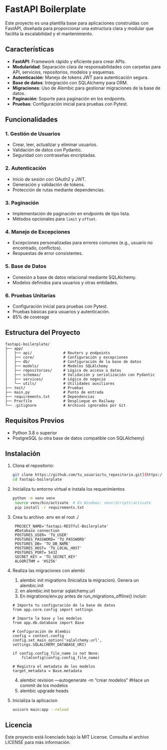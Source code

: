 # FastAPI Boilerplate

Este proyecto es una plantilla base para aplicaciones construidas con FastAPI, diseñada para proporcionar una estructura clara y modular que facilita la escalabilidad y el mantenimiento.

## Características

- **FastAPI**: Framework rápido y eficiente para crear APIs.
- **Modularidad**: Separación clara de responsabilidades con carpetas para API, servicios, repositorios, modelos y esquemas.
- **Autenticación**: Manejo de tokens JWT para autenticación segura.
- **Base de datos**: Integración con SQLAlchemy para ORM.
- **Migraciones**: Uso de Alembic para gestionar migraciones de la base de datos.
- **Paginación**: Soporte para paginación en los endpoints.
- **Pruebas**: Configuración inicial para pruebas con Pytest.

## Funcionalidades

### 1. Gestión de Usuarios
- Crear, leer, actualizar y eliminar usuarios.
- Validación de datos con Pydantic.
- Seguridad con contraseñas encriptadas.

### 2. Autenticación
- Inicio de sesión con OAuth2 y JWT.
- Generación y validación de tokens.
- Protección de rutas mediante dependencias.

### 3. Paginación
- Implementación de paginación en endpoints de tipo lista.
- Métodos opcionales para `limit` y `offset`.

### 4. Manejo de Excepciones
- Excepciones personalizadas para errores comunes (e.g., usuario no encontrado, conflictos).
- Respuestas de error consistentes.

### 5. Base de Datos
- Conexión a base de datos relacional mediante SQLAlchemy.
- Modelos definidos para usuarios y otras entidades.

### 6. Pruebas Unitarias
- Configuración inicial para pruebas con Pytest.
- Pruebas básicas para usuarios y autenticación.
- 85% de coverage

## Estructura del Proyecto

```plaintext
fastapi-boilerplate/
├── app/
│   ├── api/              # Routers y endpoints
│   ├── core/             # Configuración y excepciones
│   ├── db/               # Configuración de la base de datos
│   ├── models/           # Modelos SQLAlchemy
│   ├── repositories/     # Lógica de acceso a datos
│   ├── schemas/          # Validación y serialización con Pydantic
│   ├── services/         # Lógica de negocio
│   └── utils/            # Utilidades auxiliares
├── test/                 # Pruebas
├── main.py               # Punto de entrada
├── requirements.txt      # Dependencias
├── Procfile              # Despliegue en Railway
└── .gitignore            # Archivos ignorados por Git
```

## Requisitos Previos

- Python 3.8 o superior
- PostgreSQL (u otra base de datos compatible con SQLAlchemy)

## Instalación

1. Clona el repositorio:
   ```bash
   git clone https://github.com/tu_usuario/tu_repositorio.git](https://github.com/FabiCerchi/fastapi-boilerplate
   cd fastapi-boilerplate
   ```
2. Inicializa tu entorno virtual e instala los requerimientos
   ```bash
   python -m venv venv
    source venv/bin/activate  # En Windows: venv\Scripts\activate
    pip install -r requirements.txt
   ```
2. Crea tu archivo .env en el root ./
   ```plaintext
    PROJECT_NAME='fastapi-RESTful-Boilerplate'
    #Database connection
    POSTGRES_USER= 'TU_USER'
    POSTGRES_PASSWORD= 'TU_PASSWORD'
    POSTGRES_DB= 'TU_DB_NAME'
    POSTGRES_HOST= 'TU_LOCAL_HOST'
    POSTGRES_PORT= 5432
    SECRET_KEY = 'TU_SECRET_KEY'
    ALGORITHM = 'HS256'
   ```
3. Realiza las migraciones con alembi
    1. alembic init migrations (Inicializa la migracion). Genera un alembic.init
    2. en alembic.init borrar sqlalchemy.url
    3. En migrations/env.py antes de run_migrations_offline() incluir:
       
    ```plaintext
    # Importa tu configuración de la base de datos
    from app.core.config import settings
    
    # Importa la base y los modelos
    from app.db.database import Base
    
    # Configuración de Alembic
    config = context.config
    config.set_main_option('sqlalchemy.url', settings.SQLALCHEMY_DATABASE_URI)
    
    if config.config_file_name is not None:
        fileConfig(config.config_file_name)
    
    # Registra el metadata de los modelos
    target_metadata = Base.metadata
    ```
    
    4. alembic revision —autogenerate -m “crear modelos” #Hace un commit de los modelos
    5. alembic upgrade heads
  
4. Inicializa la aplicacion
   ```bash
   uvicorn main:app --reload
   ```

## Licencia
Este proyecto está licenciado bajo la MIT License. Consulta el archivo LICENSE para más información.





